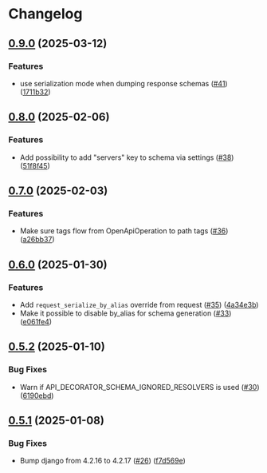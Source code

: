 # Changelog

## [0.9.0](https://github.com/kolonialno/django-api-decorator/compare/v0.8.0...v0.9.0) (2025-03-12)


### Features

* use serialization mode when dumping response schemas ([#41](https://github.com/kolonialno/django-api-decorator/issues/41)) ([1711b32](https://github.com/kolonialno/django-api-decorator/commit/1711b32ea79dedacaaadd345039799c8a87d74d2))

## [0.8.0](https://github.com/kolonialno/django-api-decorator/compare/v0.7.0...v0.8.0) (2025-02-06)


### Features

* Add possibility to add "servers" key to schema via settings ([#38](https://github.com/kolonialno/django-api-decorator/issues/38)) ([51f8f45](https://github.com/kolonialno/django-api-decorator/commit/51f8f45d78d7b032f611232f8b1edf31c0630c5e))

## [0.7.0](https://github.com/kolonialno/django-api-decorator/compare/v0.6.0...v0.7.0) (2025-02-03)


### Features

* Make sure tags flow from OpenApiOperation to path tags ([#36](https://github.com/kolonialno/django-api-decorator/issues/36)) ([a26bb37](https://github.com/kolonialno/django-api-decorator/commit/a26bb37a0a59e219707754a1fd6518a208695fcc))

## [0.6.0](https://github.com/kolonialno/django-api-decorator/compare/v0.5.2...v0.6.0) (2025-01-30)


### Features

* Add `request_serialize_by_alias` override from request ([#35](https://github.com/kolonialno/django-api-decorator/issues/35)) ([4a34e3b](https://github.com/kolonialno/django-api-decorator/commit/4a34e3b3c34a7b799499e87ec5a163f317618e7d))
* Make it possible to disable by_alias for schema generation ([#33](https://github.com/kolonialno/django-api-decorator/issues/33)) ([e061fe4](https://github.com/kolonialno/django-api-decorator/commit/e061fe4899b5b431f003dcf210c2d1eca00210b2))

## [0.5.2](https://github.com/kolonialno/django-api-decorator/compare/v0.5.1...v0.5.2) (2025-01-10)


### Bug Fixes

* Warn if API_DECORATOR_SCHEMA_IGNORED_RESOLVERS is used ([#30](https://github.com/kolonialno/django-api-decorator/issues/30)) ([6190ebd](https://github.com/kolonialno/django-api-decorator/commit/6190ebd2b279b6b7c9d499e62fad47f58ec3b3ec))

## [0.5.1](https://github.com/kolonialno/django-api-decorator/compare/v0.5.0...v0.5.1) (2025-01-08)


### Bug Fixes

* Bump django from 4.2.16 to 4.2.17 ([#26](https://github.com/kolonialno/django-api-decorator/issues/26)) ([f7d569e](https://github.com/kolonialno/django-api-decorator/commit/f7d569e4420c3532f50eae868a9b5043c34896a6))
